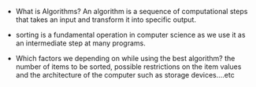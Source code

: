 - What is Algorithms?
 An algorithm is a sequence of computational steps that takes an input and transform it into specific output.

 -  sorting is a fundamental operation in computer science as we use it as an intermediate step at many programs.

 - Which factors we depending on while using the best algorithm?
 the number of items to be sorted, possible restrictions on the item values and the architecture of the computer such as storage devices....etc 